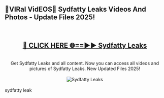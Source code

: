 <h2>🔴VIRal VidEOS🔴 Sydfatty Leaks Videos And Photos - Update Files 2025!</h2>
<br>
<div align="center">
<h2><a href="https://virallinks.top/odZfE0" rel="nofollow">🔴 CLICK HERE 🌐==►► Sydfatty Leaks</a></h2>
<br>
Get Sydfatty Leaks and all content. Now you can access all videos and pictures of Sydfatty Leaks. New Updated Files 2025!
<br>
<br>
<a href="https://virallinks.top/odZfE0" rel="nofollow" data-target="animated-image.originalLink"><img src="https://i.imgur.com/dJHk4Zq.gif)" alt="Sydfatty Leaks" style="max-width: 100%; display: inline-block;" data-target="animated-image.originalImage"></a>
</div>
<br>
sydfatty leak